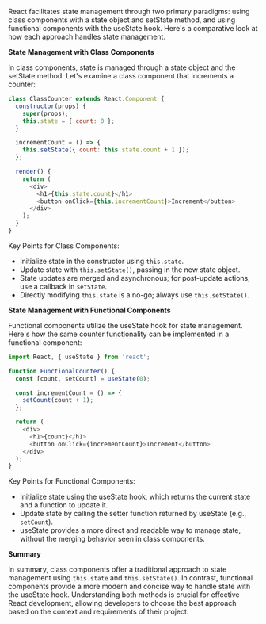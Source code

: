 

React facilitates state management through two primary paradigms: using class components with a state object and setState method, and using functional components with the useState hook. Here's a comparative look at how each approach handles state management.

**State Management with Class Components**

In class components, state is managed through a state object and the setState method. Let's examine a class component that increments a counter:

```javascript
class ClassCounter extends React.Component {
  constructor(props) {
    super(props);
    this.state = { count: 0 };
  }

  incrementCount = () => {
    this.setState({ count: this.state.count + 1 });
  };

  render() {
    return (
      <div>
        <h1>{this.state.count}</h1>
        <button onClick={this.incrementCount}>Increment</button>
      </div>
    );
  }
}
```

Key Points for Class Components:
- Initialize state in the constructor using `this.state`.
- Update state with `this.setState()`, passing in the new state object.
- State updates are merged and asynchronous; for post-update actions, use a callback in `setState`.
- Directly modifying `this.state` is a no-go; always use `this.setState()`.

**State Management with Functional Components**

Functional components utilize the useState hook for state management. Here's how the same counter functionality can be implemented in a functional component:

```javascript
import React, { useState } from 'react';

function FunctionalCounter() {
  const [count, setCount] = useState(0);

  const incrementCount = () => {
    setCount(count + 1);
  };

  return (
    <div>
      <h1>{count}</h1>
      <button onClick={incrementCount}>Increment</button>
    </div>
  );
}
```

Key Points for Functional Components:
- Initialize state using the useState hook, which returns the current state and a function to update it.
- Update state by calling the setter function returned by useState (e.g., `setCount`).
- useState provides a more direct and readable way to manage state, without the merging behavior seen in class components.

**Summary**

In summary, class components offer a traditional approach to state management using `this.state` and `this.setState()`. In contrast, functional components provide a more modern and concise way to handle state with the useState hook. Understanding both methods is crucial for effective React development, allowing developers to choose the best approach based on the context and requirements of their project.
